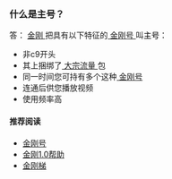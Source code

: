 ### 什么是主号？
答：
[ 金刚 ](https://a2zitpro.github.io/web/金刚公司)把具有以下特征的[ 金刚号 ](https://a2zitpro.github.io/web/金刚号)叫<font color="Black">主号</font>：
- 非c9开头
- 其上捆绑了[ 大宗流量 ](https://a2zitpro.github.io/web/大宗流量)包
- 同一时间您可持有多个这种[ 金刚号 ](https://a2zitpro.github.io/web/金刚号)
- 连通后供您播放视频
- 使用频率高


#### 推荐阅读

- [金刚号](https://a2zitpro.github.io/web/list_kkid)
- [金刚1.0帮助](https://a2zitpro.github.io/web/list_helpkkvpn1.0)
- [金刚梯](https://a2zitpro.github.io/web/dlb)
